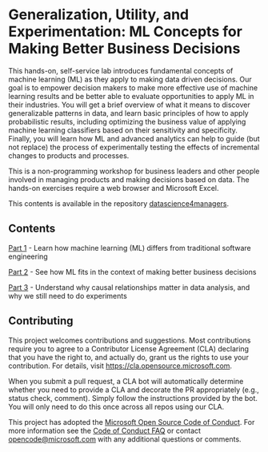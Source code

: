 # Generalization, Utility, and Experimentation: ML Concepts for Making Better Business Decisions

This hands-on, self-service lab introduces fundamental concepts of machine learning (ML) as they apply to making data driven decisions.
Our goal is to empower decision makers to make more effective use of machine learning results and be better able to evaluate opportunities to apply ML in their industries.
You will get a brief overview of what it means to discover generalizable patterns in data, and learn basic principles of how to apply probabilistic results, including optimizing the business value of applying machine learning classifiers based on their sensitivity and specificity.
Finally, you will learn how ML and advanced analytics can help to guide (but not replace) the process of experimentally testing the effects of incremental changes to products and processes.

This is a non-programming workshop for business leaders and other people involved in managing products and making decisions based on data. The hands-on exercises require a web browser and Microsoft Excel.

This contents is available in the repository [datascience4managers](https://github.com/microsoft/datascience4managers).

## Contents

[Part 1](Part_1) - Learn how machine learning (ML) differs from traditional software engineering

[Part 2](Part_2) - See how ML fits in the context of making better business decisions

[Part 3](Part_3) - Understand why causal relationships matter in data analysis, and why we still need to do experiments

## Contributing

This project welcomes contributions and suggestions.  Most contributions require you to agree to a
Contributor License Agreement (CLA) declaring that you have the right to, and actually do, grant us
the rights to use your contribution. For details, visit https://cla.opensource.microsoft.com.

When you submit a pull request, a CLA bot will automatically determine whether you need to provide
a CLA and decorate the PR appropriately (e.g., status check, comment). Simply follow the instructions
provided by the bot. You will only need to do this once across all repos using our CLA.

This project has adopted the [Microsoft Open Source Code of Conduct](https://opensource.microsoft.com/codeofconduct/).
For more information see the [Code of Conduct FAQ](https://opensource.microsoft.com/codeofconduct/faq/) or
contact [opencode@microsoft.com](mailto:opencode@microsoft.com) with any additional questions or comments.
